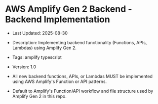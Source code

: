# AWS Amplify Gen 2 Backend - Backend Implementation
- Last Updated: 2025-08-30
- Description: Implementing backend functionality (Functions, APIs, Lambdas) using Amplify Gen 2.
- Tags: amplify typescript
- Version: 1.0


- All new backend functions, APIs, or Lambdas MUST be implemented using AWS Amplify's Function or API patterns.
- Default to Amplify's Function/API workflow and file structure used by Amplify Gen 2 in this repo.
